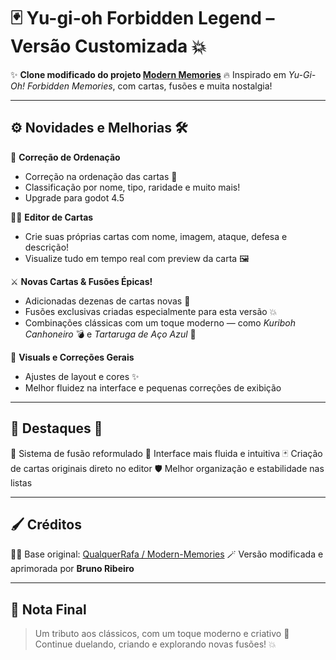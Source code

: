 
# 🃏 Yu-gi-oh Forbidden Legend – Versão Customizada 💥

✨ **Clone modificado do projeto [Modern Memories](https://github.com/QualquerRafa/Modern-Memories)**
🔥 Inspirado em *Yu-Gi-Oh! Forbidden Memories*, com cartas, fusões e muita nostalgia!

---

## ⚙️ Novidades e Melhorias 🛠️

💫 **Correção de Ordenação**

* Correção na ordenação das cartas 🧩
* Classificação por nome, tipo, raridade e muito mais!
* Upgrade para godot 4.5

🧙‍♂️ **Editor de Cartas**

* Crie suas próprias cartas com nome, imagem, ataque, defesa e descrição!
* Visualize tudo em tempo real com preview da carta 🖼️

⚔️ **Novas Cartas & Fusões Épicas!**

* Adicionadas dezenas de cartas novas 🔮
* Fusões exclusivas criadas especialmente para esta versão 💥
* Combinações clássicas com um toque moderno — como *Kuriboh Canhoneiro* 💣 e *Tartaruga de Aço Azul* 🐢

🎨 **Visuals e Correções Gerais**

* Ajustes de layout e cores ✨
* Melhor fluidez na interface e pequenas correções de exibição

---

## 🧩 Destaques 💎

🌟 Sistema de fusão reformulado
💬 Interface mais fluida e intuitiva
🃏 Criação de cartas originais direto no editor
🛡️ Melhor organização e estabilidade nas listas

---

## 🖌️ Créditos

👨‍💻 Base original: [QualquerRafa / Modern-Memories](https://github.com/QualquerRafa/Modern-Memories)
🪄 Versão modificada e aprimorada por **Bruno Ribeiro**

---

## 💬 Nota Final

> Um tributo aos clássicos, com um toque moderno e criativo 🌌
> Continue duelando, criando e explorando novas fusões! 💥
